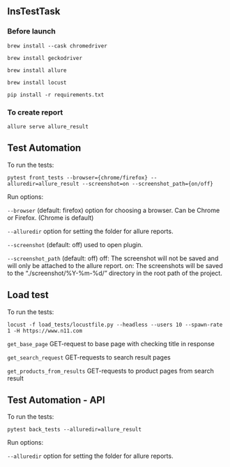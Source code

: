 ## InsTestTask

### Before launch
```
brew install --cask chromedriver
```
```
brew install geckodriver
```
```
brew install allure
```
```
brew install locust
```
```
pip install -r requirements.txt
```

### To create report
```
allure serve allure_result   
```
## Test Automation
To run the tests:
```
pytest front_tests --browser={chrome/firefox} --alluredir=allure_result --screenshot=on --screenshot_path={on/off}
```

Run options: 

```--browser``` (default: firefox) option for choosing a browser. Can be Chrome or Firefox. (Chrome is default)

```--alluredir``` option for setting the folder for allure reports.

```--screenshot``` (default: off) used to open plugin. 

```--screenshot_path``` (default: off) off: The screenshot will not be saved and will only be attached to the allure report.
on: The screenshots will be saved to the “./screenshot/%Y-%m-%d/” directory in the root path of the project.

## Load test
To run the tests:
```
locust -f load_tests/locustfile.py --headless --users 10 --spawn-rate 1 -H https://www.n11.com
```

```get_base_page``` GET-request to base page with checking title in response

```get_search_request``` GET-requests to search result pages

```get_products_from_results``` GET-requests to product pages from search result

## Test Automation - API
To run the tests:
```
pytest back_tests --alluredir=allure_result
```

Run options: 

```--alluredir``` option for setting the folder for allure reports.